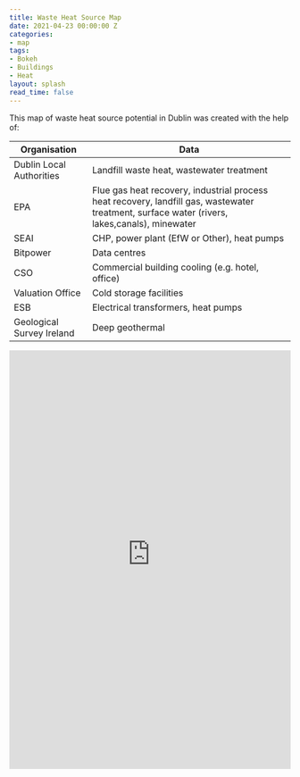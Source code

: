 ```yaml
---
title: Waste Heat Source Map
date: 2021-04-23 00:00:00 Z
categories:
- map
tags:
- Bokeh
- Buildings
- Heat
layout: splash
read_time: false
---
```


This map of waste heat source potential in Dublin was created with the help of: 

| Organisation | Data |
| --- | --- |
| Dublin Local Authorities | Landfill waste heat, wastewater treatment |
| EPA | Flue gas heat recovery, industrial process heat recovery, landfill gas, wastewater treatment, surface water (rivers, lakes,canals), minewater |
| SEAI | CHP, power plant (EfW or Other), heat pumps |
| Bitpower | Data centres |
| CSO | Commercial building cooling (e.g. hotel, office) |
| Valuation Office | Cold storage facilities |
| ESB | Electrical transformers, heat pumps |
| Geological Survey Ireland | Deep geothermal |

<div class="holds-the-iframe">
    <iframe width="100%" height="750px" src="https://codema-dev.s3.eu-west-1.amazonaws.com/views/2021_04_23_waste_heat_source_map.html" frameborder="0" allowfullscreen></iframe>
</div>
